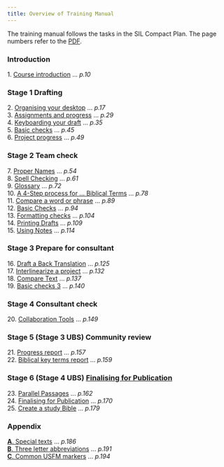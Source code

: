 ```yaml
---
title: Overview of Training Manual
---
```


The training manual follows the tasks in the SIL Compact Plan. The page numbers refer to the [PDF](pathname:///img/Ptx-man-en-9.3.pdf).

### Introduction
1\. [Course introduction](1.Intro.md) ... *p.10*

### Stage 1 Drafting
2\. [Organising your desktop](02-Stage-1/2.OD.md) ... *p.17*   
3\. [Assignments and progress](02-Stage-1/3.PP1.md) ... *p.29*  
4\. [Keyboarding your draft](02-Stage-1/4.KD.md) ... *p.35*  
5\. [Basic checks](02-Stage-1/5.BC1.md) ... *p.45*   
6\. [Project progress](02-Stage-1/6.PP2.md) ... *p.49*

### Stage 2 Team check
7\. [Proper Names](03-Stage-2/7.PN.md) ... *p.54*  
8\. [Spell Checking](03-Stage-2/8.SP.md) ... *p.61*  
9\. [Glossary](03-Stage-2/9.GL.md) ... *p.72*  
10\. [A 4-Step process for ... Biblical Terms](03-Stage-2/10.BT.md) ... *p.78*  
11\. [Compare a word or phrase](03-Stage-2/11.MP.md) ... *p.89*  
12\. [Basic Checks](03-Stage-2/12.BC2.md) ... *p.94*  
13\. [Formatting checks](03-Stage-2/13.FC.md) ... *p.104*  
14\. [Printing Drafts](03-Stage-2/14.PD.md) ... *p.109*  
15\. [Using Notes](03-Stage-2/15.UN.md) ... *p.114*  

### Stage 3 Prepare for consultant
16\. [Draft a Back Translation](04-Stage-3/16.BT1.md) ... *p.125*  
17\. [Interlinearize a project](04-Stage-3/17.BT2.md) ... *p.132*  
18\. [Compare Text](04-Stage-3/18.CT.md) ... *p.137*  
19\. [Basic checks 3](04-Stage-3/19.BC3.md) ... *p.140*  

### Stage 4 Consultant check
20\. [Collaboration Tools](05-Stage-4/20.Collaboration-tools.md) ... *p.149*  

### Stage 5 (Stage 3 UBS) Community review
21\.  [Progress report](06-Stage-5/21.PPR.md) ... *p.157*  
22\.  [Biblical key terms report](06-Stage-5/22.BTR.md) ... *p.159*  

### Stage 6 (Stage 4 UBS) [Finalising for Publication](07-Stage-6/00-Stage-6.md)   
23\.  [Parallel Passages](07-Stage-6/23.PP.md) ... *p.162*  
24\.  [Finalising for Publication](07-Stage-6/24.FFP.md) ... *p.170*  
25\.  [Create a study Bible](07-Stage-6/25.StudyBibles.md) ... *p.179*  


### Appendix  
[**A**. Special texts](08-Appendix/A.st.md) ... *p.186*  
[**B**. Three letter abbreviations](08-Appendix/B.3l.md) ... *p.191*  
[**C**. Common USFM markers](08-Appendix/C.USFM.md) ... *p.194* 
